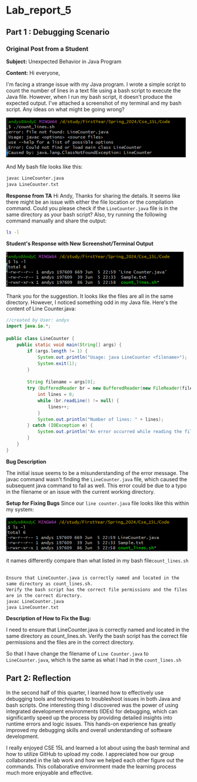 # Lab_report_5

## Part 1 : Debugging Scenario

### Original Post from a Student

**Subject:** Unexpected Behavior in Java Program

**Content:**
Hi everyone,

I'm facing a strange issue with my Java program. I wrote a simple script to count the number of lines in a text file using a bash script to execute the Java file. However, when I run my bash script, it doesn't produce the expected output. I've attached a screenshot of my terminal and my bash script. Any ideas on what might be going wrong?

![Screenshot of Terminal Output](https://github.com/andycv587/cse15l-lab-reports/blob/main/lab-report-5/1.png?raw=true)

And My bash file looks like this:

```count_lines.sh
javac LineCounter.java
java LineCounter.txt
```

**Response from TA**
Hi Andy,
Thanks for sharing the details. It seems like there might be an issue with either the file location or the compilation command. Could you please check if the `LineCounter.java` file is in the same directory as your bash script? Also, try running the following command manually and share the output:

```bash
ls -l
```
**Student's Response with New Screenshot/Terminal Output**

![Screenshot of Terminal Output](https://github.com/andycv587/cse15l-lab-reports/blob/main/lab-report-5/2.png?raw=true)

Thank you for the suggestion. It looks like the files are all in the same directory. However, I noticed something odd in my Java file. Here's the content of Line Counter.java:

```java
//created by User: andys
import java.io.*;

public class LineCounter {
    public static void main(String[] args) {
        if (args.length != 1) {
            System.out.println("Usage: java LineCounter <filename>");
            System.exit(1);
        }

        String filename = args[0];
        try (BufferedReader br = new BufferedReader(new FileReader(filename))) {
            int lines = 0;
            while (br.readLine() != null) {
                lines++;
            }
            System.out.println("Number of lines: " + lines);
        } catch (IOException e) {
            System.out.println("An error occurred while reading the file.");
        }
    }
}
```

**Bug Description**

The initial issue seems to be a misunderstanding of the error message. The javac command wasn't finding the `LineCounter.java` file, which caused the subsequent java command to fail as well. This error could be due to a typo in the filename or an issue with the current working directory.

**Setup for Fixing Bugs**
Since our `line counter.java` file looks like this within my system:

![Screenshot of Terminal Output](https://github.com/andycv587/cse15l-lab-reports/blob/main/lab-report-5/3.png?raw=true)

it names differently compare than what listed in my bash file`count_lines.sh` 

```count_lines.shDescription of What to Edit to Fix the Bug:

Ensure that LineCounter.java is correctly named and located in the same directory as count_lines.sh.
Verify the bash script has the correct file permissions and the files are in the correct directory.
javac LineCounter.java
java LineCounter.txt
```

**Description of How to Fix the Bug:**

I need to ensure that LineCounter.java is correctly named and located in the same directory as count_lines.sh.
Verify the bash script has the correct file permissions and the files are in the correct directory.

So that I have change the filename of `Line Counter.java` to `LineCounter.java`, which is the same as what I had in the `count_lines.sh`

## Part 2: Reflection
In the second half of this quarter, I learned how to effectively use debugging tools and techniques to troubleshoot issues in both Java and bash scripts. One interesting thing I discovered was the power of using integrated development environments (IDEs) for debugging, which can significantly speed up the process by providing detailed insights into runtime errors and logic issues. This hands-on experience has greatly improved my debugging skills and overall understanding of software development.

I really enjoyed CSE 15L and learned a lot about using the bash terminal and how to utilize GitHub to upload my code. I appreciated how our group collaborated in the lab work and how we helped each other figure out the commands. This collaborative environment made the learning process much more enjoyable and effective.


